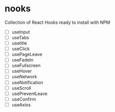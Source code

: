 # nooks

Collection of React Hooks ready to install with NPM

- [ ] useInput
- [ ] useTabs
- [ ] usetitle
- [ ] useClick
- [ ] usePageLeave
- [ ] useFadeIn
- [ ] useFullscreen
- [ ] useHover
- [ ] useNetwork
- [ ] useNotification
- [ ] useScroll
- [ ] usePreventLeave
- [ ] useConfirm
- [ ] useAxios 
